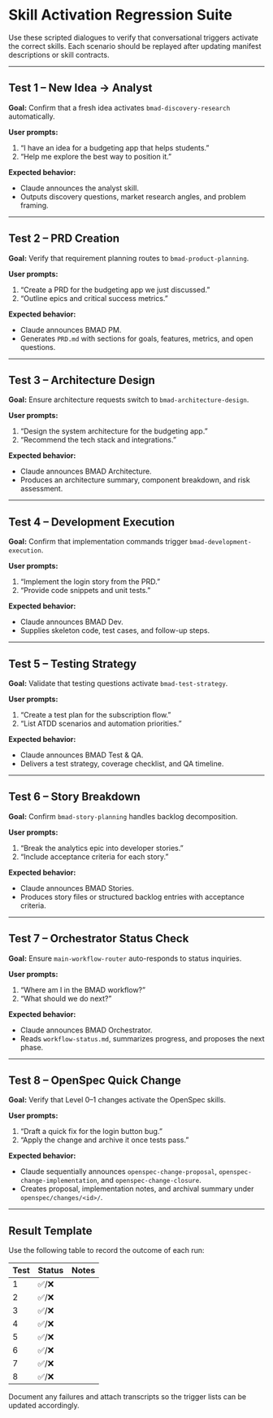 # Skill Activation Regression Suite

Use these scripted dialogues to verify that conversational triggers activate the correct skills. Each scenario should be replayed after updating manifest descriptions or skill contracts.

---

## Test 1 – New Idea → Analyst
**Goal:** Confirm that a fresh idea activates `bmad-discovery-research` automatically.

**User prompts:**
1. “I have an idea for a budgeting app that helps students.”
2. “Help me explore the best way to position it.”

**Expected behavior:**
- Claude announces the analyst skill.
- Outputs discovery questions, market research angles, and problem framing.

---

## Test 2 – PRD Creation
**Goal:** Verify that requirement planning routes to `bmad-product-planning`.

**User prompts:**
1. “Create a PRD for the budgeting app we just discussed.”
2. “Outline epics and critical success metrics.”

**Expected behavior:**
- Claude announces BMAD PM.
- Generates `PRD.md` with sections for goals, features, metrics, and open questions.

---

## Test 3 – Architecture Design
**Goal:** Ensure architecture requests switch to `bmad-architecture-design`.

**User prompts:**
1. “Design the system architecture for the budgeting app.”
2. “Recommend the tech stack and integrations.”

**Expected behavior:**
- Claude announces BMAD Architecture.
- Produces an architecture summary, component breakdown, and risk assessment.

---

## Test 4 – Development Execution
**Goal:** Confirm that implementation commands trigger `bmad-development-execution`.

**User prompts:**
1. “Implement the login story from the PRD.”
2. “Provide code snippets and unit tests.”

**Expected behavior:**
- Claude announces BMAD Dev.
- Supplies skeleton code, test cases, and follow-up steps.

---

## Test 5 – Testing Strategy
**Goal:** Validate that testing questions activate `bmad-test-strategy`.

**User prompts:**
1. “Create a test plan for the subscription flow.”
2. “List ATDD scenarios and automation priorities.”

**Expected behavior:**
- Claude announces BMAD Test & QA.
- Delivers a test strategy, coverage checklist, and QA timeline.

---

## Test 6 – Story Breakdown
**Goal:** Confirm `bmad-story-planning` handles backlog decomposition.

**User prompts:**
1. “Break the analytics epic into developer stories.”
2. “Include acceptance criteria for each story.”

**Expected behavior:**
- Claude announces BMAD Stories.
- Produces story files or structured backlog entries with acceptance criteria.

---

## Test 7 – Orchestrator Status Check
**Goal:** Ensure `main-workflow-router` auto-responds to status inquiries.

**User prompts:**
1. “Where am I in the BMAD workflow?”
2. “What should we do next?”

**Expected behavior:**
- Claude announces BMAD Orchestrator.
- Reads `workflow-status.md`, summarizes progress, and proposes the next phase.

---

## Test 8 – OpenSpec Quick Change
**Goal:** Verify that Level 0–1 changes activate the OpenSpec skills.

**User prompts:**
1. “Draft a quick fix for the login button bug.”
2. “Apply the change and archive it once tests pass.”

**Expected behavior:**
- Claude sequentially announces `openspec-change-proposal`, `openspec-change-implementation`, and `openspec-change-closure`.
- Creates proposal, implementation notes, and archival summary under `openspec/changes/<id>/`.

---

## Result Template
Use the following table to record the outcome of each run:

| Test | Status | Notes |
|------|--------|-------|
| 1 | ✅/❌ | |
| 2 | ✅/❌ | |
| 3 | ✅/❌ | |
| 4 | ✅/❌ | |
| 5 | ✅/❌ | |
| 6 | ✅/❌ | |
| 7 | ✅/❌ | |
| 8 | ✅/❌ | |

Document any failures and attach transcripts so the trigger lists can be updated accordingly.
